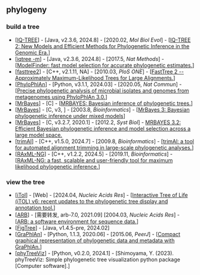 ## phylogeny
### build a tree
- [[IQ-TREE](http://www.iqtree.org)] - [Java, v2.3.6, 2024.8] - [2020.02, _Mol Biol Evol_] - [[IQ-TREE 2: New Models and Efficient Methods for Phylogenetic Inference in the Genomic Era.](https://doi.org/10.1093/molbev/msaa015)]
- [[iqtree -m](http://www.iqtree.org/#download)] - [Java, v2.3.6, 2024.8] - [2017.5, _Nat Methods_] - [[ModelFinder: fast model selection for accurate phylogenetic estimates.](https://doi.org/10.1038/nmeth.4285)]
- [[fasttree2](http://www.microbesonline.org/fasttree/)] - [C++, v2.1.11, NA] - [2010.03, _PloS ONE_] - [[FastTree 2 -- Approximately Maximum-Likelihood Trees for Large Alignments.](https://doi.org/10.1371/journal.pone.0009490)]
- [[PhyloPhlAn](https://github.com/biobakery/phylophlan)] - [Python, v3.1.1, 2024.03] - [2020.05, _Nat Commun_] - [[Precise phylogenetic analysis of microbial isolates and genomes from metagenomes using PhyloPhlAn 3.0.](https://doi.org/10.1038/s41467-020-16366-7)]
- [[MrBayes](https://github.com/NBISweden/MrBayes)] - [C] - [[MRBAYES: Bayesian inference of phylogenetic trees.](https://doi.org/10.1093/bioinformatics/17.8.754)]
- [[MrBayes](https://github.com/NBISweden/MrBayes)] - [C, v3, ] - [2003.8, _Bioinformatics_] - [[MrBayes 3: Bayesian phylogenetic inference under mixed models](https://doi.org/10.1093/bioinformatics/btg180)]
- [[MrBayes](https://github.com/NBISweden/MrBayes)] - [C, v3.2.7, 2020.1] - [2012.2, _Syst Biol_] - [MRBAYES 3.2: Efficient Bayesian phylogenetic inference and model selection across a large model space.](https://doi.org/10.1093/sysbio/sys029)
- [[trimAI](https://github.com/inab/trimal)] - [C++, v1.5.0, 2024.7] - [2009.8, _Bioinformatics_] - [[trimAl: a tool for automated alignment trimming in large-scale phylogenetic analyses.](https://doi.org/10.1093/bioinformatics/btp348)]
- [[RAxML-NG](https://github.com/amkozlov/raxml-ng)] - [C++, v1.2.2, 2024.5] - [2019.11, _Bioinformatics_] - [[RAxML-NG: a fast, scalable and user-friendly tool for maximum likelihood phylogenetic inference.](https://doi.org/10.1093/bioinformatics/btz305)]


### view the tree
- [[iTol](https://itol.embl.de)] - [Web] - [2024.04, _Nucleic Acids Res_] - [[Interactive Tree of Life (iTOL) v6: recent updates to the phylogenetic tree display and annotation tool.](https://doi.org/10.1093/nar/gkae268)]
- [[ARB](http://www.arb-home.de)] - [需要转发, arb-7.0, 2021.09] [2004.03, _Nucleic Acids Res_] - [[ARB: a software environment for sequence data.](https://doi.org/10.1093/nar/gkh293)]
- [[FigTree](https://github.com/rambaut/figtree/)] - [Java, v1.4.5-pre, 2024.02]
- [[GraPhlAn](https://github.com/biobakery/graphlan)] - [Python, 1.1.3, 2020.06] - [2015.06, _PeerJ_] - [[Compact graphical representation of phylogenetic data and metadata with GraPhlAn.](https://doi.org/10.7717/peerj.1029)]
- [[phyTreeViz](https://github.com/moshi4/phyTreeViz)] - [Python, v0.2.0, 2024.1] - [Shimoyama, Y. (2023). phyTreeViz: Simple phylogenetic tree visualization python package [Computer software].]
